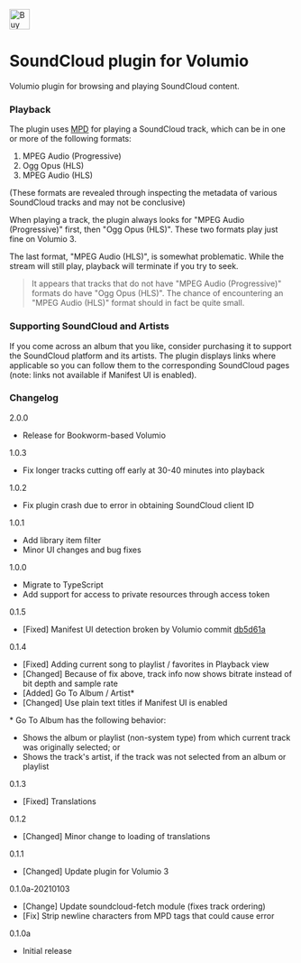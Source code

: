 <a href='https://ko-fi.com/C0C5RGOOP' target='_blank'><img height='36' style='border:0px;height:36px;' src='https://storage.ko-fi.com/cdn/kofi2.png?v=3' border='0' alt='Buy Me a Coffee at ko-fi.com' /></a>

# SoundCloud plugin for Volumio

Volumio plugin for browsing and playing SoundCloud content.

### Playback

The plugin uses [MPD](https://www.musicpd.org/) for playing a SoundCloud track, which can be in one or more of the following formats:

1. MPEG Audio (Progressive)
2. Ogg Opus (HLS)
3. MPEG Audio (HLS)

(These formats are revealed through inspecting the metadata of various SoundCloud tracks and may not be conclusive)

When playing a track, the plugin always looks for "MPEG Audio (Progressive)" first, then "Ogg Opus (HLS)". These two formats play just fine on Volumio 3.

The last format, "MPEG Audio (HLS)", is somewhat problematic. While the stream will still play, playback will terminate if you try to seek.

>It appears that tracks that do not have "MPEG Audio (Progressive)" formats do have "Ogg Opus (HLS)". The chance of encountering an "MPEG Audio (HLS)" format should in fact be quite small.

### Supporting SoundCloud and Artists

If you come across an album that you like, consider purchasing it to support the SoundCloud platform and its artists. The plugin displays links where applicable so you can follow them to the corresponding SoundCloud pages (note: links not available if Manifest UI is enabled).

### Changelog

2.0.0
- Release for Bookworm-based Volumio

1.0.3
- Fix longer tracks cutting off early at 30-40 minutes into playback

1.0.2
- Fix plugin crash due to error in obtaining SoundCloud client ID

1.0.1
- Add library item filter
- Minor UI changes and bug fixes

1.0.0
- Migrate to TypeScript
- Add support for access to private resources through access token

0.1.5
- [Fixed] Manifest UI detection broken by Volumio commit [db5d61a](https://github.com/volumio/volumio3-backend/commit/db5d61a50dacb60d5132238c7f506f0000f07e07)

0.1.4
- [Fixed] Adding current song to playlist / favorites in Playback view
- [Changed] Because of fix above, track info now shows bitrate instead of bit depth and sample rate
- [Added] Go To Album / Artist*
- [Changed] Use plain text titles if Manifest UI is enabled

*&nbsp;Go To Album has the following behavior:
- Shows the album or playlist (non-system type) from which current track was originally selected; or
- Shows the track's artist, if the track was not selected from an album or playlist

0.1.3
- [Fixed] Translations

0.1.2
- [Changed] Minor change to loading of translations

0.1.1
- [Changed] Update plugin for Volumio 3

0.1.0a-20210103
- [Change] Update soundcloud-fetch module (fixes track ordering)
- [Fix] Strip newline characters from MPD tags that could cause error

0.1.0a
- Initial release

